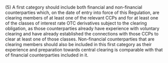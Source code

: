(5) A first category should include both financial and non-financial counterparties which, on the date of entry into force of this Regulation, are clearing members of at least one of the relevant CCPs and for at least one of the classes of interest rate OTC derivatives subject to the clearing obligation, as those counterparties already have experience with voluntary clearing and have already established the connections with those CCPs to clear at least one of those classes. Non-financial counterparties that are clearing members should also be included in this first category as their experience and preparation towards central clearing is comparable with that of financial counterparties included in it.